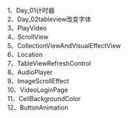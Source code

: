 1、Day_01计时器<br />
2、Day_02tableview改变字体<br />
3、PlayVideo<br />
4、ScrollView<br />
5、CollectionViewAndVisualEffectView<br />
6、Location<br />
7、TableViewRefreshControl<br />
8、AudioPlayer<br />
9、ImageScrollEffect<br />
10、VideoLoginPage<br />
11、CellBackgroundColor<br />
12、ButtonAnimation<br />
